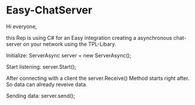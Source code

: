 # Easy-ChatServer

Hi everyone,

this Rep is using C# for an Easy integration creating a asynchronous chat-server on your network using the TPL-Libary.

Initialize:
ServerAsync server = new ServerAsync();

Start listening:
server.Start();

After connecting with a client the server.Receive() Method starts right after. So data can already reveive data.

Sending data:
server.send();
